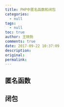 ```yaml
---
title: PHP中匿名函数和闭包
categories:
  - null
tags:
  - null
toc: true
author: 王晓勃
comments: true
date: 2017-09-22 10:37:09
description:
original:
permalink:
---
```


<!-- more -->


## 匿名函数


## 闭包